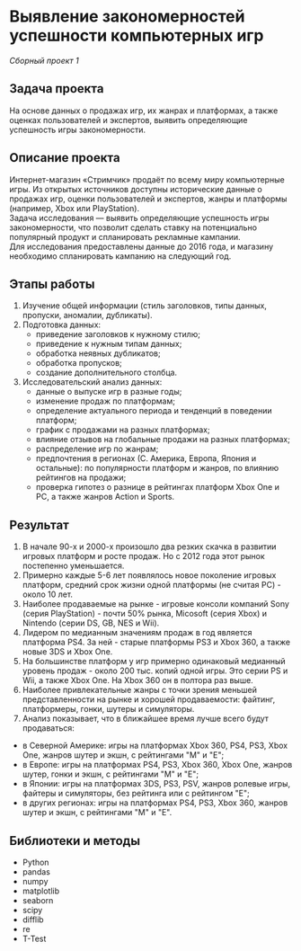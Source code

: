 # Выявление закономерностей успешности компьютерных игр

_Сборный проект 1_


## Задача проекта

На основе данных о продажах игр, их жанрах и платформах, а также оценках пользователей и экспертов, выявить определяющие успешность игры закономерности.


## Описание проекта

Интернет-магазин «Стримчик» продаёт по всему миру компьютерные игры. Из открытых источников доступны исторические данные о продажах игр, оценки пользователей и экспертов, жанры и платформы (например, Xbox или PlayStation).  
Задача исследования — выявить определяющие успешность игры закономерности, что позволит сделать ставку на потенциально популярный продукт и спланировать рекламные кампании.  
Для исследования предоставлены данные до 2016 года, и магазину необходимо спланировать кампанию на следующий год. 


## Этапы работы

1.  Изучение общей информации (стиль заголовков, типы данных, пропуски, аномалии, дубликаты).
2.  Подготовка данных:
    - приведение заголовков к нужному стилю;
    - приведение к нужным типам данных;
    - обработка неявных дубликатов;
    - обработка пропусков;
    - создание дополнительного столбца.
3.  Исследовательский анализ данных:
    - данные о выпуске игр в разные годы;
    - изменение продаж по платформам;
    - определение актуального периода и тенденций в поведении платформ;
    - график с продажами на разных платформах;
    - влияние отзывов на глобальные продажи на разных платформах;
    - распределение игр по жанрам;
    - предпочтения в регионах (С. Америка, Европа, Япония и остальные): по популярности платформ и жанров, по влиянию рейтингов на продажи;
    - проверка гипотез о разнице в рейтингах платформ Xbox One и PC, а также жанров Action и Sports.


## Результат

1. В начале 90-х и 2000-х произошло два резких скачка в развитии игровых платформ и росте продаж. Но с 2012 года этот рынок постепенно уменьшается. 
2. Примерно каждые 5-6 лет появлялось новое поколение игровых платформ, средний срок жизни одной платформы (не считая PC) - около 10 лет. 
3. Наиболее продаваемые на рынке - игровые консоли компаний Sony (серия PlayStation) - почти 50% рынка, Micosoft (серия Xbox) и Nintendo (серии DS, GB, NES и Wii).
4. Лидером по медианным значениям продаж в год является платформа PS4. За ней - старые платформы PS3 и Xbox 360, а также новые 3DS и Xbox One.
5. На большинстве платформ у игр примерно одинаковый медианный уровень продаж - около 200 тыс. копий одной игры. Это серии PS и Wii, а также Хbox One. На Xbox 360 он в полтора раз выше.
6. Наиболее привлекательные жанры с точки зрения меньшей представленности на рынке и хорошей продаваемости: файтинг, платформеры, гонки, шутеры и симуляторы.
7. Анализ показывает, что в ближайшее время лучше всего будут продаваться:
  - в Северной Америке: игры на платформах Xbox 360, PS4, PS3, Xbox One, жанров шутер и экшн, с рейтингами "M" и "E";
  - в Европе: игры на платформах PS4, PS3, Xbox 360, Xbox One, жанров шутер, гонки и экшн, с рейтингами "M" и "E";
  - в Японии: игры на платформах 3DS, PS3, PSV, жанров ролевые игры, файтеры и симуляторы, без рейтинга или с рейтингом "E";
  - в других регионах: игры на платформах PS4, PS3, Xbox 360, жанров шутер и экшн, с рейтингами "M" и "E".


## Библиотеки и методы

- Python
- pandas
- numpy
- matplotlib
- seaborn
- scipy
- difflib
- re
- T-Test
